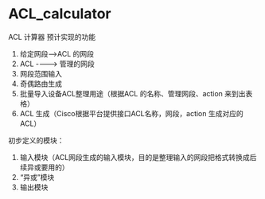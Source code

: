 # ACL_calculator
ACL 计算器
预计实现的功能
1. 给定网段-->ACL 的网段
2. ACL ----> 管理的网段
3. 网段范围输入 
4. 奇偶路由生成
5. 批量导入设备ACL整理用途（根据ACL 的名称、管理网段、action 来到出表格）
6. ACL 生成（Cisco根据平台提供接口ACL名称，网段，action 生成对应的ACL）


初步定义的模块：
1. 输入模块（ACL网段生成的输入模块，目的是整理输入的网段把格式转换成后续异或要用的）
2. “异或”模块
3. 输出模块
